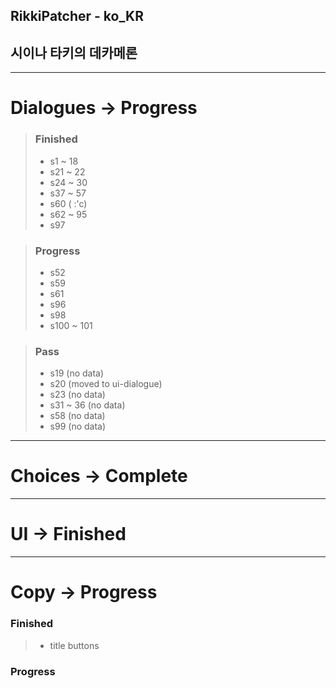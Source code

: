 ## RikkiPatcher - ko_KR
## 시이나 타키의 데카메론

---

# Dialogues -> Progress
> ### Finished
> - s1  ~ 18
> - s21 ~ 22
> - s24 ~ 30
> - s37 ~ 57
> - s60 ( :'c)
> - s62 ~ 95
> - s97

> ### Progress
> - s52
> - s59
> - s61
> - s96
> - s98
> - s100 ~ 101

> ### Pass
> - s19 (no data)
> - s20 (moved to ui-dialogue)
> - s23 (no data)
> - s31 ~ 36 (no data)
> - s58 (no data)
> - s99 (no data)

---

# Choices -> Complete

---

# UI -> Finished

---

# Copy -> Progress
### Finished
> - title buttons

### Progress